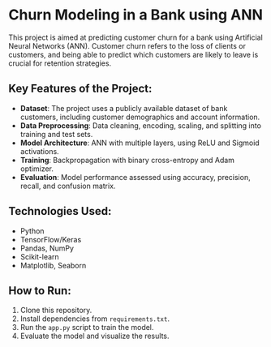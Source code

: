 # Churn Modeling in a Bank using ANN

This project is aimed at predicting customer churn for a bank using Artificial Neural Networks (ANN). Customer churn refers to the loss of clients or customers, and being able to predict which customers are likely to leave is crucial for retention strategies.

## Key Features of the Project:
- **Dataset**: The project uses a publicly available dataset of bank customers, including customer demographics and account information.
- **Data Preprocessing**: Data cleaning, encoding, scaling, and splitting into training and test sets.
- **Model Architecture**: ANN with multiple layers, using ReLU and Sigmoid activations.
- **Training**: Backpropagation with binary cross-entropy and Adam optimizer.
- **Evaluation**: Model performance assessed using accuracy, precision, recall, and confusion matrix.

## Technologies Used:
- Python
- TensorFlow/Keras
- Pandas, NumPy
- Scikit-learn
- Matplotlib, Seaborn

## How to Run:
1. Clone this repository.
2. Install dependencies from `requirements.txt`.
3. Run the `app.py` script to train the model.
4. Evaluate the model and visualize the results.


